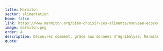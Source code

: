 ```yaml
---
title: Marmiton
sector: alimentation
home: false
link: https://www.marmiton.org/bien-choisir-ses-aliments/nouveau-ecoscore-decouvrez-l-empreinte-ecologique-de-vos-rece-s4019221.html
image: marmiton.png
order: 4
description: Découvrez comment, grâce aux données d’Agribalyse, Marmiton affiche l'empreinte environnementale de vos recettes
quote:
---
```

